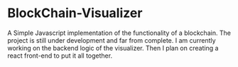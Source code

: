 # BlockChain-Visualizer
A Simple Javascript implementation of the functionality of a blockchain. The project is still under development and far from complete. I am currently working on the backend logic of the visualizer. Then I plan on creating a react front-end to put it all together.
